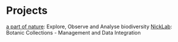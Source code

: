 <!-- TITLE: Home -->
<!-- SUBTITLE: Wiki Home -->
# Projects
[a part of nature](/apartofnature): Explore, Observe and Analyse biodiversity
[NickLab](/nick-lab): Botanic Collections - Management and Data Integration